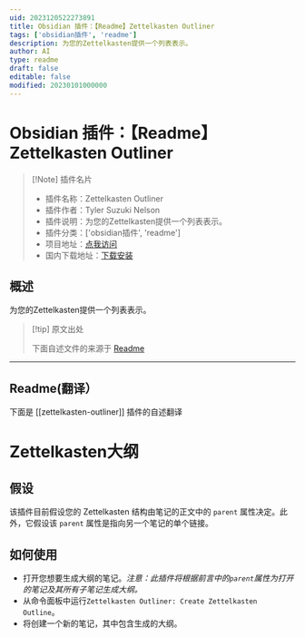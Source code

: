 ```yaml
---
uid: 2023120522273891
title: Obsidian 插件：【Readme】Zettelkasten Outliner
tags: ['obsidian插件', 'readme']
description: 为您的Zettelkasten提供一个列表表示。
author: AI
type: readme
draft: false
editable: false
modified: 20230101000000
---
```


# Obsidian 插件：【Readme】Zettelkasten Outliner

> [!Note] 插件名片
> - 插件名称：Zettelkasten Outliner
> - 插件作者：Tyler Suzuki Nelson
> - 插件说明：为您的Zettelkasten提供一个列表表示。
> - 插件分类：['obsidian插件', 'readme']
> - 项目地址：[点我访问](https://github.com/tylersuzukinelson/zettelkasten-outliner)
> - 国内下载地址：[下载安装](https://pkmer.cn/products/plugin/pluginMarket/?zettelkasten-outliner)

## 概述

为您的Zettelkasten提供一个列表表示。



> [!tip] 原文出处
> 
>下面自述文件的来源于 [Readme](https://ghproxy.net/https://raw.githubusercontent.com/tylersuzukinelson/zettelkasten-outliner/main/README.md)
> 

---

## Readme(翻译）

下面是 [[zettelkasten-outliner]] 插件的自述翻译


# Zettelkasten大纲
## 假设

该插件目前假设您的 Zettelkasten 结构由笔记的正文中的 `parent` 属性决定。此外，它假设该 `parent` 属性是指向另一个笔记的单个链接。
## 如何使用

- 打开您想要生成大纲的笔记。_注意：此插件将根据前言中的`parent`属性为打开的笔记及其所有子笔记生成大纲。_
- 从命令面板中运行`Zettelkasten Outliner: Create Zettelkasten Outline`。
- 将创建一个新的笔记，其中包含生成的大纲。



